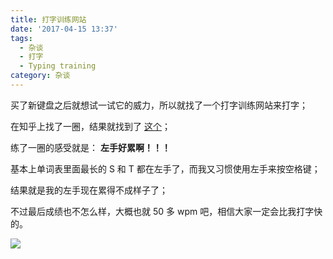 ```yaml
---
title: 打字训练网站
date: '2017-04-15 13:37'
tags:
  - 杂谈
  - 打字
  - Typing training
category: 杂谈
---
```


买了新键盘之后就想试一试它的威力，所以就找了一个打字训练网站来打字；

在知乎上找了一圈，结果就找到了 [这个](http://www.keybr.com/practice)；

练了一圈的感受就是： **左手好累啊！！！**

基本上单词表里面最长的 S 和 T 都在左手了，而我又习惯使用左手来按空格键；

结果就是我的左手现在累得不成样子了；

不过最后成绩也不怎么样，大概也就 50 多 wpm 吧，相信大家一定会比我打字快的。

![](https://ww4.sinaimg.cn/large/006tNc79ly1fenqgox6a5j317a0jejtu.jpg)
